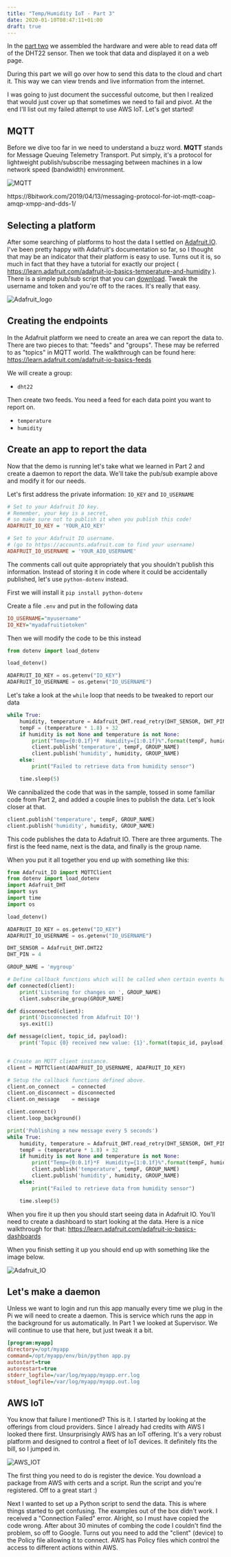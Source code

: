 ```yaml
---
title: "Temp/Humidity IoT - Part 3"
date: 2020-01-10T08:47:11+01:00
draft: true
---
```


In the [part two](/posts/th-iot-part-2) we assembled the hardware and were able to read data off of the DHT22 sensor. Then we took that data and displayed it on a web page.

During this part we will go over how to send this data to the cloud and chart it. This way we can view trends and live information from the internet.

I was going to just document the successful outcome, but then I realized that would just cover up that sometimes we need to fail and pivot. At the end I'll list out my failed attempt to use AWS IoT. Let's get started!

## MQTT

Before we dive too far in we need to understand a buzz word. **MQTT** stands for Message Queuing Telemetry Transport. Put simply, it's a protocol for lightweight publish/subscribe messaging between machines in a low network speed (bandwidth) environment. 

![MQTT](images/mqtt_diagram.png)
<p class="subtext"> https://8bitwork.com/2019/04/13/messaging-protocol-for-iot-mqtt-coap-amqp-xmpp-and-dds-1/ </p>

## Selecting a platform

After some searching of platforms to host the data I settled on [Adafruit.IO](http://adafruit.io/). I've been pretty happy with Adafruit's documentation so far, so I thought that may be an indicator that their platform is easy to use. Turns out it is, so much in fact that they have a tutorial for exactly our project ( https://learn.adafruit.com/adafruit-io-basics-temperature-and-humidity ). There is a simple pub/sub script that you can [download](https://github.com/adafruit/Adafruit_IO_Python/blob/master/examples/mqtt/mqtt_groups_pubsub.py). Tweak the username and token and you're off to the races. It's really that easy.

![Adafruit_logo](images/adafruit_logo.png)

## Creating the endpoints

In the Adafruit platform we need to create an area we can report the data to. There are two pieces to that: "feeds" and "groups". These may be referred to as "topics" in MQTT world. The walkthrough can be found here: https://learn.adafruit.com/adafruit-io-basics-feeds

We will create a group:
* `dht22`

Then create two feeds. You need a feed for each data point you want to report on.
* `temperature`
* `humidity`

## Create an app to report the data

Now that the demo is running let's take what we learned in Part 2 and create a daemon to report the data. We'll take the pub/sub example above and modify it for our needs. 

Let's first address the private information: `IO_KEY` and `IO_USERNAME`

```ini
# Set to your Adafruit IO key.
# Remember, your key is a secret,
# so make sure not to publish it when you publish this code!
ADAFRUIT_IO_KEY = 'YOUR_AIO_KEY'

# Set to your Adafruit IO username.
# (go to https://accounts.adafruit.com to find your username)
ADAFRUIT_IO_USERNAME = 'YOUR_AIO_USERNAME'
```

The comments call out quite appropriately that you shouldn't publish this information. Instead of storing it in code where it could be accidentally published, let's use `python-dotenv` instead.

First we will install it
`pip install python-dotenv`

Create a file `.env` and put in the following data
```ini
IO_USERNAME="myusername"
IO_KEY="myadafruitiotoken"
```

Then we will modify the code to be this instead
```python
from dotenv import load_dotenv

load_dotenv()

ADAFRUIT_IO_KEY = os.getenv("IO_KEY")
ADAFRUIT_IO_USERNAME = os.getenv("IO_USERNAME")
```

Let's take a look at the `while` loop that needs to be tweaked to report our data

```python
while True:
    humidity, temperature = Adafruit_DHT.read_retry(DHT_SENSOR, DHT_PIN)
    tempF = (temperature * 1.8) + 32
    if humidity is not None and temperature is not None:
        print("Temp={0:0.1f}*F  Humidity={1:0.1f}%".format(tempF, humidity))
        client.publish('temperature', tempF, GROUP_NAME)
        client.publish('humidity', humidity, GROUP_NAME)
    else:
        print("Failed to retrieve data from humidity sensor")

    time.sleep(5)
```

We cannibalized the code that was in the sample, tossed in some familiar code from Part 2, and added a couple lines to publish the data. Let's look closer at that.

```python
client.publish('temperature', tempF, GROUP_NAME)
client.publish('humidity', humidity, GROUP_NAME)
```

This code publishes the data to Adafruit IO. There are three arguments. The first is the feed name, next is the data, and finally is the group name.

When you put it all together you end up with something like this:

```python
from Adafruit_IO import MQTTClient
from dotenv import load_dotenv
import Adafruit_DHT
import sys
import time
import os

load_dotenv()

ADAFRUIT_IO_KEY = os.getenv("IO_KEY")
ADAFRUIT_IO_USERNAME = os.getenv("IO_USERNAME")

DHT_SENSOR = Adafruit_DHT.DHT22
DHT_PIN = 4

GROUP_NAME = 'mygroup'

# Define callback functions which will be called when certain events happen.
def connected(client):
    print('Listening for changes on ', GROUP_NAME)
    client.subscribe_group(GROUP_NAME)

def disconnected(client):
    print('Disconnected from Adafruit IO!')
    sys.exit(1)

def message(client, topic_id, payload):
    print('Topic {0} received new value: {1}'.format(topic_id, payload))


# Create an MQTT client instance.
client = MQTTClient(ADAFRUIT_IO_USERNAME, ADAFRUIT_IO_KEY)

# Setup the callback functions defined above.
client.on_connect    = connected
client.on_disconnect = disconnected
client.on_message    = message

client.connect()
client.loop_background()

print('Publishing a new message every 5 seconds')
while True:
    humidity, temperature = Adafruit_DHT.read_retry(DHT_SENSOR, DHT_PIN)
    tempF = (temperature * 1.8) + 32
    if humidity is not None and temperature is not None:
        print("Temp={0:0.1f}*F  Humidity={1:0.1f}%".format(tempF, humidity))
        client.publish('temperature', tempF, GROUP_NAME)
        client.publish('humidity', humidity, GROUP_NAME)
    else:
        print("Failed to retrieve data from humidity sensor")

    time.sleep(5)
```

When you fire it up then you should start seeing data in Adafruit IO. You'll need to create a dashboard to start looking at the data. Here is a nice walkthrough for that: https://learn.adafruit.com/adafruit-io-basics-dashboards

When you finish setting it up you should end up with something like the image below.

![Adafruit_IO](images/adafruit_io.png)

## Let's make a daemon

Unless we want to login and run this app manually every time we plug in the Pi we will need to create a daemon. This is service which runs the app in the background for us automatically. In Part 1 we looked at Supervisor. We will continue to use that here, but just tweak it a bit.

```ini
[program:myapp]
directory=/opt/myapp
command=/opt/myapp/env/bin/python app.py
autostart=true
autorestart=true
stderr_logfile=/var/log/myapp/myapp.err.log
stdout_logfile=/var/log/myapp/myapp.out.log
```

## AWS IoT

You know that failure I mentioned? This is it. I started by looking at the offerings from cloud providers. Since I already had credits with AWS I looked there first. Unsurprisingly AWS has an IoT offering. It's a very robust platform and designed to control a fleet of IoT devices. It definitely fits the bill, so I jumped in.

![AWS_IOT](images/aws_iot.png)

The first thing you need to do is register the device. You download a package from AWS with certs and a script. Run the script and you're registered. Off to a great start :) 

Next I wanted to set up a Python script to send the data. This is where things started to get confusing. The examples out of the box didn't work. I received a "Connection Failed" error. Alright, so I must have copied the code wrong. After about 30 minutes of combing the code I couldn't find the problem, so off to Google. Turns out you need to add the "client" (device) to the Policy file allowing it to connect. AWS has Policy files which control the access to different actions within AWS.  